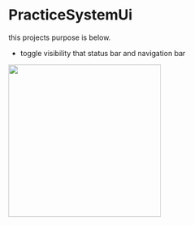 # PracticeSystemUi
this projects purpose is below.
- toggle visibility that status bar and navigation bar

<img width="300" src="https://user-images.githubusercontent.com/16746218/47058713-46d58a00-d201-11e8-8009-c5da1892f885.gif" />
